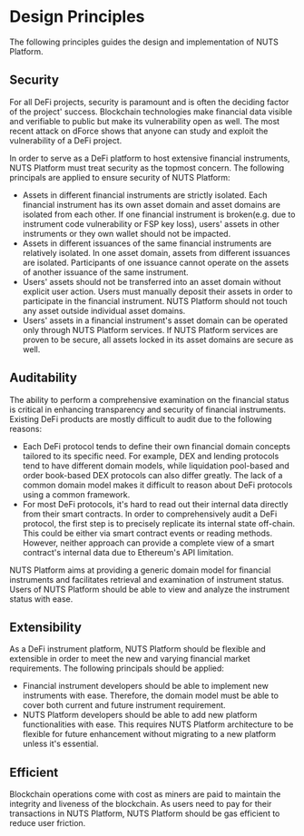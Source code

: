 # Design Principles

The following principles guides the design and implementation of NUTS Platform.

## Security

For all DeFi projects, security is paramount and is often the deciding factor of the project' success. Blockchain technologies make financial data visible and verifiable to public but make its vulnerability open as well. The most recent attack on dForce shows that anyone can study and exploit the vulnerability of a DeFi project.

In order to serve as a DeFi platform to host extensive financial instruments, NUTS Platform must treat security as the topmost concern. The following principals are applied to ensure security of NUTS Platform:

* Assets in different financial instruments are strictly isolated. Each financial instrument has its own asset domain and asset domains are isolated from each other. If one financial instrument is broken\(e.g. due to instrument code vulnerability or FSP key loss\), users' assets in other instruments or they own wallet should not be impacted.
* Assets in different issuances of the same financial instruments are relatively isolated. In one asset domain, assets from different issuances are isolated. Participants of one issuance cannot operate on the assets of another issuance of the same instrument.
* Users' assets should not be transferred into an asset domain without explicit user action. Users must manually deposit their assets in order to participate in the financial instrument. NUTS Platform should not touch any asset outside individual asset domains.
* Users' assets in a financial instrument's asset domain can be operated only through NUTS Platform services. If NUTS Platform services are proven to be secure, all assets locked in its asset domains are secure as well.

## Auditability

The ability to perform a comprehensive examination on the financial status is critical in enhancing transparency and security of financial instruments. Existing DeFi products are mostly difficult to audit due to the following reasons:

* Each DeFi protocol tends to define their own financial domain concepts tailored to its specific need. For example, DEX and lending protocols tend to have different domain models, while liquidation pool-based and order book-based DEX protocols can also differ greatly. The lack of a common domain model makes it difficult to reason about DeFi protocols using a common framework.
* For most DeFi protocols, it's hard to read out their internal data directly from their smart contracts. In order to comprehensively audit a DeFi protocol, the first step is to precisely replicate its internal state off-chain. This could be either via smart contract events or reading methods. However, neither approach can provide a complete view of a smart contract's internal data due to Ethereum's API limitation. 

NUTS Platform aims at providing a generic domain model for financial instruments and facilitates retrieval and examination of instrument status. Users of NUTS Platform should be able to view and analyze the instrument status with ease.

## Extensibility

As a DeFi instrument platform, NUTS Platform should be flexible and extensible in order to meet the new and varying financial market requirements. The following principals should be applied:

* Financial instrument developers should be able to implement new instruments with ease. Therefore, the domain model must be able to cover both current and future instrument requirement.
* NUTS Platform developers should be able to add new platform functionalities with ease. This requires NUTS Platform architecture to be flexible for future enhancement without migrating to a new platform unless it's essential.

## Efficient

Blockchain operations come with cost as miners are paid to maintain the integrity and liveness of the blockchain. As users need to pay for their transactions in NUTS Platform, NUTS Platform should be gas efficient to reduce user friction.

